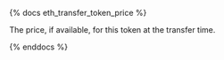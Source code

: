 {% docs eth_transfer_token_price %}

The price, if available, for this token at the transfer time. 

{% enddocs %}